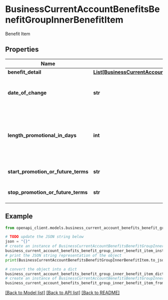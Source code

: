 # BusinessCurrentAccountBenefitsBenefitGroupInnerBenefitItem

Benefit Item

## Properties

Name | Type | Description | Notes
------------ | ------------- | ------------- | -------------
**benefit_detail** | [**List[BusinessCurrentAccountBenefitsBenefitGroupInnerBenefitItemBenefitDetailInner]**](BusinessCurrentAccountBenefitsBenefitGroupInnerBenefitItemBenefitDetailInner.md) |  | [optional] 
**date_of_change** | **str** | Date of the change if it refers to future terms | [optional] 
**length_promotional_in_days** | **int** | Describes the length if only a duration is given instead of a date in days | [optional] 
**start_promotion_or_future_terms** | **str** | Describes the start date | [optional] 
**stop_promotion_or_future_terms** | **str** | Describes the end date | [optional] 

## Example

```python
from openapi_client.models.business_current_account_benefits_benefit_group_inner_benefit_item import BusinessCurrentAccountBenefitsBenefitGroupInnerBenefitItem

# TODO update the JSON string below
json = "{}"
# create an instance of BusinessCurrentAccountBenefitsBenefitGroupInnerBenefitItem from a JSON string
business_current_account_benefits_benefit_group_inner_benefit_item_instance = BusinessCurrentAccountBenefitsBenefitGroupInnerBenefitItem.from_json(json)
# print the JSON string representation of the object
print(BusinessCurrentAccountBenefitsBenefitGroupInnerBenefitItem.to_json())

# convert the object into a dict
business_current_account_benefits_benefit_group_inner_benefit_item_dict = business_current_account_benefits_benefit_group_inner_benefit_item_instance.to_dict()
# create an instance of BusinessCurrentAccountBenefitsBenefitGroupInnerBenefitItem from a dict
business_current_account_benefits_benefit_group_inner_benefit_item_from_dict = BusinessCurrentAccountBenefitsBenefitGroupInnerBenefitItem.from_dict(business_current_account_benefits_benefit_group_inner_benefit_item_dict)
```
[[Back to Model list]](../README.md#documentation-for-models) [[Back to API list]](../README.md#documentation-for-api-endpoints) [[Back to README]](../README.md)


